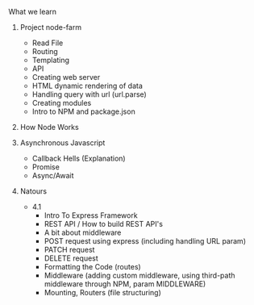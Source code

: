 What we learn 

1. Project node-farm
    - Read File
    - Routing
    - Templating
    - API 
    - Creating web server 
    - HTML dynamic rendering of data
    - Handling query with url (url.parse)
    - Creating modules
    - Intro to NPM and package.json

2. How Node Works

3. Asynchronous Javascript
    - Callback Hells (Explanation)
    - Promise
    - Async/Await

4. Natours
    - 4.1 
        - Intro To Express Framework
        - REST API / How to build REST API's
        - A bit about middleware
        - POST request using express (including handling URL param)
        - PATCH request
        - DELETE request
        - Formatting the Code (routes)
        - Middleware (adding custom middleware, using third-path middleware through NPM, param MIDDLEWARE)
        - Mounting, Routers (file structuring) 